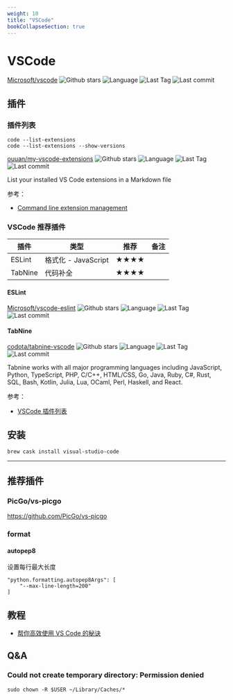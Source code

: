 ```yaml
---
weight: 10
title: "VSCode"
bookCollapseSection: true
---
```


# VSCode

[Microsoft/vscode](https://github.com/Microsoft/vscode) ![Github stars](https://img.shields.io/github/stars/Microsoft/vscode.svg) ![Language](https://img.shields.io/github/languages/top/Microsoft/vscode.svg) ![Last Tag](https://img.shields.io/github/v/tag/Microsoft/vscode.svg?sort=semver) ![Last commit](https://img.shields.io/github/last-commit/Microsoft/vscode.svg)

## 插件
### 插件列表

```shell
code --list-extensions
code --list-extensions --show-versions
```

[ouuan/my-vscode-extensions](https://github.com/ouuan/my-vscode-extensions) ![Github stars](https://img.shields.io/github/stars/ouuan/my-vscode-extensions.svg) ![Language](https://img.shields.io/github/languages/top/ouuan/my-vscode-extensions.svg) ![Last Tag](https://img.shields.io/github/v/tag/ouuan/my-vscode-extensions.svg?sort=semver) ![Last commit](https://img.shields.io/github/last-commit/ouuan/my-vscode-extensions.svg)

List your installed VS Code extensions in a Markdown file

参考：

- [Command line extension management](https://code.visualstudio.com/docs/editor/extension-gallery#_command-line-extension-management)

### VSCode 推荐插件

| 插件    | 类型                | 推荐 | 备注 |
| ------- | ------------------- | ---- | ---- |
| ESLint  | 格式化 - JavaScript | ★★★★ |      |
| TabNine | 代码补全            | ★★★★ |      |

#### ESLint

[Microsoft/vscode-eslint](https://github.com/Microsoft/vscode-eslint) ![Github stars](https://img.shields.io/github/stars/Microsoft/vscode-eslint.svg) ![Language](https://img.shields.io/github/languages/top/Microsoft/vscode-eslint.svg) ![Last Tag](https://img.shields.io/github/v/tag/Microsoft/vscode-eslint.svg?sort=semver) ![Last commit](https://img.shields.io/github/last-commit/Microsoft/vscode-eslint.svg)

#### TabNine

[codota/tabnine-vscode](https://github.com/codota/tabnine-vscode) ![Github stars](https://img.shields.io/github/stars/codota/tabnine-vscode.svg) ![Language](https://img.shields.io/github/languages/top/codota/tabnine-vscode.svg) ![Last Tag](https://img.shields.io/github/v/tag/codota/tabnine-vscode.svg?sort=semver) ![Last commit](https://img.shields.io/github/last-commit/codota/tabnine-vscode.svg)

Tabnine works with all major programming languages including JavaScript, Python, TypeScript, PHP, C/C++, HTML/CSS, Go, Java, Ruby, C#, Rust, SQL, Bash, Kotlin, Julia, Lua, OCaml, Perl, Haskell, and React.​

参考：

- [VSCode 插件列表](https://marketplace.visualstudio.com/search?target=VSCode&category=All%20categories&sortBy=Installs)

## 安装

```
brew cask install visual-studio-code
```

---

## 推荐插件

### PicGo/vs-picgo

https://github.com/PicGo/vs-picgo

### format

#### autopep8

设置每行最大长度

```
"python.formatting.autopep8Args": [
    "--max-line-length=200"
]
```

## 教程

- [帮你高效使用 VS Code 的秘诀](https://juejin.im/post/5cd8fcedf265da03761eaa45)

## Q&A

### Could not create temporary directory: Permission denied

```shell
sudo chown -R $USER ~/Library/Caches/*
```
